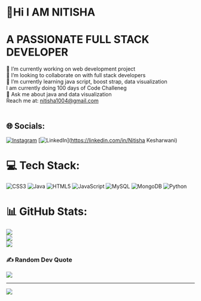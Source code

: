 # 💫Hi I AM NITISHA
# A PASSIONATE FULL STACK DEVELOPER
🔭 I’m currently working on web development project<br>👯 I’m looking to collaborate on with full stack developers<br>🌱 I’m currently learning java script, boost strap, data visualization<br> I am currently doing 100 days of Code Challeneg<br>💬 Ask me about java and data visualization<br>Reach me at: nitisha1004@gmail.com<br><br>


## 🌐 Socials:
[![Instagram](https://img.shields.io/badge/Instagram-%23E4405F.svg?logo=Instagram&logoColor=white)](https://instagram.com/nitisha_0410) [![LinkedIn](https://img.shields.io/badge/LinkedIn-%230077B5.svg?logo=linkedin&logoColor=white)](https://linkedin.com/in/Nitisha Kesharwani) 

# 💻 Tech Stack:
![CSS3](https://img.shields.io/badge/css3-%231572B6.svg?style=for-the-badge&logo=css3&logoColor=white) ![Java](https://img.shields.io/badge/java-%23ED8B00.svg?style=for-the-badge&logo=java&logoColor=white) ![HTML5](https://img.shields.io/badge/html5-%23E34F26.svg?style=for-the-badge&logo=html5&logoColor=white) ![JavaScript](https://img.shields.io/badge/javascript-%23323330.svg?style=for-the-badge&logo=javascript&logoColor=%23F7DF1E) ![MySQL](https://img.shields.io/badge/mysql-%2300f.svg?style=for-the-badge&logo=mysql&logoColor=white) ![MongoDB](https://img.shields.io/badge/MongoDB-%234ea94b.svg?style=for-the-badge&logo=mongodb&logoColor=white) ![Python](https://img.shields.io/badge/python-3670A0?style=for-the-badge&logo=python&logoColor=ffdd54)
# 📊 GitHub Stats:
![](https://github-readme-stats.vercel.app/api?username=Nitisha1004&theme=dark&hide_border=false&include_all_commits=true&count_private=false)<br/>
![](https://github-readme-streak-stats.herokuapp.com/?user=Nitisha1004&theme=dark&hide_border=false)<br/>
![](https://github-readme-stats.vercel.app/api/top-langs/?username=Nitisha1004&theme=dark&hide_border=false&include_all_commits=true&count_private=false&layout=compact)

### ✍️ Random Dev Quote
![](https://quotes-github-readme.vercel.app/api?type=horizontal&theme=dark)

---
[![](https://visitcount.itsvg.in/api?id=Nitisha1004&icon=0&color=0)](https://visitcount.itsvg.in)

<!-- Proudly created with GPRM ( https://gprm.itsvg.in ) -->
